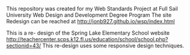 This repository was created for my Web Standards Project at 
Full Sail University Web Design and Development Degree Program
The site Redesign can be reached at http://jonb927.github.io/wsp/index.html

This is a re- design of the Spring Lake Elementary School website http://teachercenter.scps.k12.fl.us/education/school/school.php?sectionid=43/
This re-design uses some responsive design techniques.
